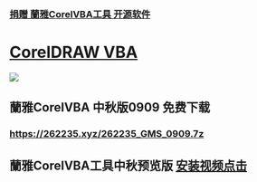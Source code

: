 ### [捐赠 蘭雅CorelVBA工具 开源软件](https://github.com/hongwenjun/corelvba/blob/main/donate.md)
# [CorelDRAW VBA](https://262235.xyz/index.php/tag/vba/)
![](https://262235.xyz/usr/uploads/2022/03/525753621.webp)

## 蘭雅CorelVBA 中秋版0909 免费下载
### https://262235.xyz/262235_GMS_0909.7z

## 蘭雅CorelVBA工具中秋预览版 [安装视频点击](https://262235.xyz/CorelVBA/install.mp4)
